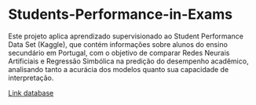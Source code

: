 # Students-Performance-in-Exams
Este projeto aplica aprendizado supervisionado ao Student Performance Data Set (Kaggle), que contém informações sobre alunos do ensino secundário em Portugal, com o objetivo de comparar Redes Neurais Artificiais e Regressão Simbólica na predição do desempenho acadêmico, analisando tanto a acurácia dos modelos quanto sua capacidade de interpretação.

[Link database](https://www.kaggle.com/datasets/larsen0966/student-performance-data-set?resource=download&SSORegistrationToken=CfDJ8EjpvNnYgNtGoWS2kk3rGCJVtRWGQcCGFeBbWNGgPT6BnGorVVv612enwJXN2lPSF2DLsfMwYQ7zy2F86mrPiojEe1y-ljqOFCxy4Q7mvPfaqkmto4nzkwuvpn-AvqhXYEW0jluAJwsGXKRbuav8yZ-g3orFKDPxxsl-f2bp9tH4F7wR7e6U8jjZQrGpJAW1jhD-PClelNWZJpRNZoNezcXP9PAHUIzAR3aDiZG9OpbJOXmYEHfefS5CKzk7oKJiVbIoWYo-Hl7jjJFogXmoj0_RqzDlj5WqDjEgGxQ8dDcFlBTdMnaXrcEtUgygzyWxoENlMpIxsdSJDwq21xfPgWRo&DisplayName=Nathan%20Trugilho)

